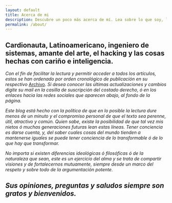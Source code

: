 ```yaml
---
layout: default
title: Acerca de mi
description: Descubre un poco más acerca de mí. Lea sobre lo que soy, lo que hago y lo que son mis pasiones.
permalink: /about/
---
```




## Cardionauta, Latinoamericano, ingeniero de sistemas, amante del arte, el hacking y las cosas hechas con cariño e inteligencia.

*Con el fín de facilitar la lectura y permitir acceder a todos los artículos, estos se han ordenado por orden cronológico de publicación en su respectivo* [Archivo](//el3ctron.github.io/archivo/). *Si desea conocer las últimas actualizaciones y cambios digite su mail en la casilla de suscripción del costado derecho, ó en los enlaces hacia las redes sociales que aparecen abajo, al fondo de la página.*

*Este blog está hecho con la política de que en lo posible la lectura dure menos de un minuto y el compromiso personal de que el texto sea perenne, útil, atractivo y común. Quien sabe, existe la posibilidad de que tal vez mis nietos ó muchas generaciones futuras lean estas líneas. Tener conciencia es darse cuenta, y, del saber cuales cosas del mundo tienden a  mantenerse iguales se puede tener conciencia de lo transformable ó de lo que hay que transformar.*

*No importa si existen diferencias ideológicas ó filosóficas ó de la naturaleza que sean, este es un ejercicio del alma y se trata de compartir visiones y de fortalecernos mutuamente, siempre desde un marco del respeto y sobre todo de la argumentación potente.*

## *Sus opiniones, preguntas y saludos siempre son gratos y bienvenidos.*
